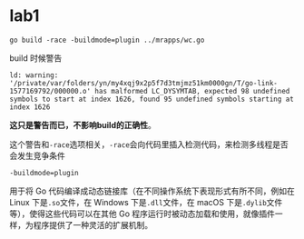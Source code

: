 # lab1



```shell
go build -race -buildmode=plugin ../mrapps/wc.go 
```

build 时候警告

```shell
ld: warning: '/private/var/folders/yn/my4xqj9x2p5f7d3tmjmz51km0000gn/T/go-link-1577169792/000000.o' has malformed LC_DYSYMTAB, expected 98 undefined symbols to start at index 1626, found 95 undefined symbols starting at index 1626
```

**这只是警告而已，不影响build的正确性**。

这个警告和`-race`选项相关，`-race`会向代码里插入检测代码，来检测多线程是否会发生竞争条件





```shell
-buildmode=plugin
```

用于将 Go 代码编译成动态链接库（在不同操作系统下表现形式有所不同，例如在 Linux 下是`.so`文件，在 Windows 下是`.dll`文件，在 macOS 下是`.dylib`文件等），使得这些代码可以在其他 Go 程序运行时被动态加载和使用，就像插件一样，为程序提供了一种灵活的扩展机制。